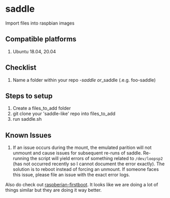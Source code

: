 # saddle

Import files into raspbian images

## Compatible platforms

1. Ubuntu 18.04, 20.04

## Checklist

1. Name a folder within your repo _-saddle or_\_saddle (.e.g. foo-saddle)

## Steps to setup

1. Create a files_to_add folder
1. git clone your 'saddle-like' repo into files_to_add
1. run saddle.sh

## Known Issues

1. If an issue occurs during the mount, the emulated parition will not unmount and cause issues for subsequent re-runs of saddle. Re-running the script will yield errors of something related to `/dev/loopsp2` (has not occurred recently so I cannot document the error exactly). The solution is to reboot instead of forcing an unmount. If someone faces this issue, please file an issue with the exact error logs.

Also do check out [raspberian-firstboot](https://github.com/nmcclain/raspberian-firstboot). It looks like we are doing a lot of things similar but they are doing it way better.
